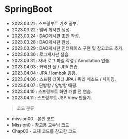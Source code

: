 # SpringBoot

+ 2023.03.21 : 스프링부트 기초 공부.
+ 2023.03.22 : 멤버 게시판 생성. 
+ 2023.03.24 : DAO게시판 초안 작성.
+ 2023.03.28 : DAO게시판 완성.
+ 2023.03.29 : DAO게시판 인터페이스 구현 및 참고코드 추가.
+ 2023.03.30 : 로그게시판 실습.
+ 2023.03.31 : 자바 로그 파일 작성 / Annotation 연습.
+ 2023.04.03 : 커넥션 풀 / JPA 연습.
+ 2023.04.04 : JPA / lombok 응용.
+ 2023.04.06 : 스프링 데이터 JPA / 쿼리 메소드 / 페이징.
+ 2023.04.07 : 단방향 / 양방향 매핑.
+ 2023.04.10 : 스프링부트 화면 개발 전 연습.
+ 2023.04.11 : 스프링부트 JSP View 만들기.

> 코드 분류
+ mission00 - 본인 코드
+ Mission0 - 참고용 교수님 코드
+ Chap00 - 교재 코드를 참고한 코드
